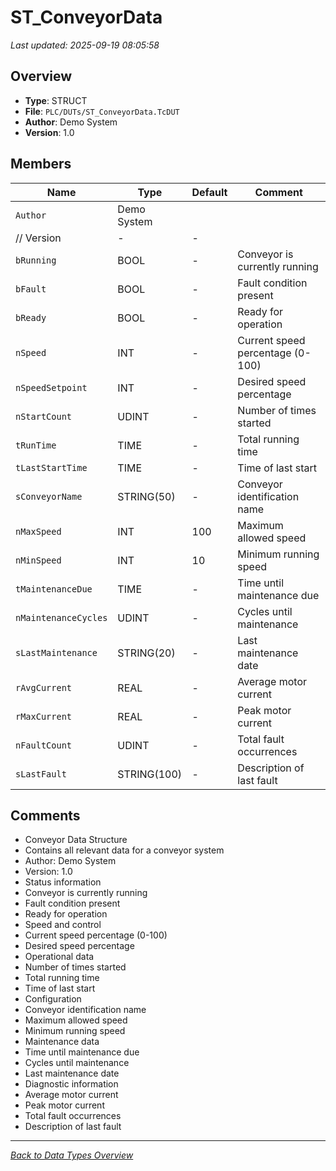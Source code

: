 # ST_ConveyorData

*Last updated: 2025-09-19 08:05:58*

## Overview

- **Type**: STRUCT
- **File**: `PLC/DUTs/ST_ConveyorData.TcDUT`
- **Author**: Demo System
- **Version**: 1.0

## Members
| Name | Type | Default | Comment |
|------|------|---------|---------|
| `Author` | Demo System
	// Version | - | - |
| `bRunning` | BOOL | - | Conveyor is currently running |
| `bFault` | BOOL | - | Fault condition present |
| `bReady` | BOOL | - | Ready for operation |
| `nSpeed` | INT | - | Current speed percentage (0-100) |
| `nSpeedSetpoint` | INT | - | Desired speed percentage |
| `nStartCount` | UDINT | - | Number of times started |
| `tRunTime` | TIME | - | Total running time |
| `tLastStartTime` | TIME | - | Time of last start |
| `sConveyorName` | STRING(50) | - | Conveyor identification name |
| `nMaxSpeed` | INT | 100 | Maximum allowed speed |
| `nMinSpeed` | INT | 10 | Minimum running speed |
| `tMaintenanceDue` | TIME | - | Time until maintenance due |
| `nMaintenanceCycles` | UDINT | - | Cycles until maintenance |
| `sLastMaintenance` | STRING(20) | - | Last maintenance date |
| `rAvgCurrent` | REAL | - | Average motor current |
| `rMaxCurrent` | REAL | - | Peak motor current |
| `nFaultCount` | UDINT | - | Total fault occurrences |
| `sLastFault` | STRING(100) | - | Description of last fault |

## Comments

- Conveyor Data Structure
- Contains all relevant data for a conveyor system
- Author: Demo System
- Version: 1.0
- Status information
- Conveyor is currently running
- Fault condition present
- Ready for operation
- Speed and control
- Current speed percentage (0-100)
- Desired speed percentage
- Operational data
- Number of times started
- Total running time
- Time of last start
- Configuration
- Conveyor identification name
- Maximum allowed speed
- Minimum running speed
- Maintenance data
- Time until maintenance due
- Cycles until maintenance
- Last maintenance date
- Diagnostic information
- Average motor current
- Peak motor current
- Total fault occurrences
- Description of last fault

---
*[Back to Data Types Overview](Data-Types.md)*